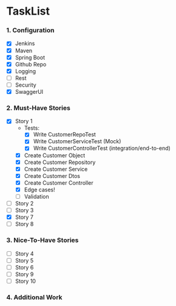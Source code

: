 # TaskList

### 1. Configuration

- [x] Jenkins
- [x] Maven
- [x] Spring Boot
- [x] Github Repo
- [x] Logging
- [ ] Rest
- [ ] Security
- [x] SwaggerUI

### 2. Must-Have Stories

- [x] Story 1
    * Tests:
        * [x] Write CustomerRepoTest
        * [x] Write CustomerServiceTest (Mock)
        * [x] Write CustomerControllerTest (integration/end-to-end)
    * [x] Create Customer Object
    * [x] Create Customer Repository
    * [x] Create Customer Service
    * [x] Create Customer Dtos
    * [x] Create Customer Controller
    * [x] Edge cases!
    * [ ] Validation
- [ ] Story 2
- [ ] Story 3
- [x] Story 7
- [ ] Story 8

### 3. Nice-To-Have Stories

- [ ] Story 4
- [ ] Story 5
- [ ] Story 6
- [ ] Story 9
- [ ] Story 10

### 4. Additional Work